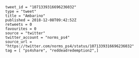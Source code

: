 ```
tweet_id = "1071339316696236032"
type = "tweet"
title = "Ambarino"
published = 2018-12-08T09:42:52Z
retweets = 0
favourites = 0
source = "twitter"
twitter_account = "norms_ps4"
source_url = "https://twitter.com/norms_ps4/status/1071339316696236032"
tag = [ "ps4share", "reddeadredemption2",]
```

<p class='image'><img src='https://mnf.m17s.net/2018/12/08/Dt4pbZ8W0AEF8ix.jpg' alt=''></p>

